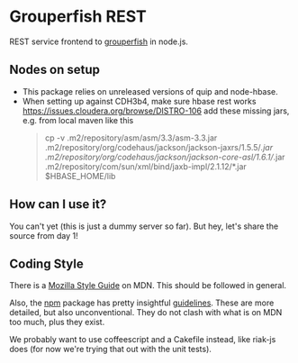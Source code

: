 Grouperfish REST
================

REST service frontend to [grouperfish](http://github.com/michaelku/grouperfish) in node.js.


Nodes on setup
--------------
- This package relies on unreleased versions of quip and node-hbase.
- When setting up against CDH3b4, make sure hbase rest works
  https://issues.cloudera.org/browse/DISTRO-106
  add these missing jars, e.g. from local maven like this
  > cp -v
    .m2/repository/asm/asm/3.3/asm-3.3.jar
    .m2/repository/org/codehaus/jackson/jackson-jaxrs/1.5.5/*.jar
    .m2/repository/org/codehaus/jackson/jackson-core-asl/1.6.1/*.jar
    .m2/repository/com/sun/xml/bind/jaxb-impl/2.1.12/*.jar
  $HBASE_HOME/lib
  

How can I use it?
-----------------
You can't yet (this is just a dummy server so far). But hey, let's share the source from day 1!


Coding Style
------------

There is a [Mozilla Style Guide](https://developer.mozilla.org/en/Mozilla_Coding_Style_Guide) on MDN. This should be followed in general.

Also, the [npm](https://github.com/isaacs/npm) package has pretty insightful [guidelines](https://github.com/isaacs/npm/blob/master/doc/coding-style.md).  These are more detailed, but also unconventional. They do not clash with what  is on MDN too much, plus they exist. 

We probably want to use coffeescript and a Cakefile instead, like riak-js does  (for now we're trying that out with the unit tests).
